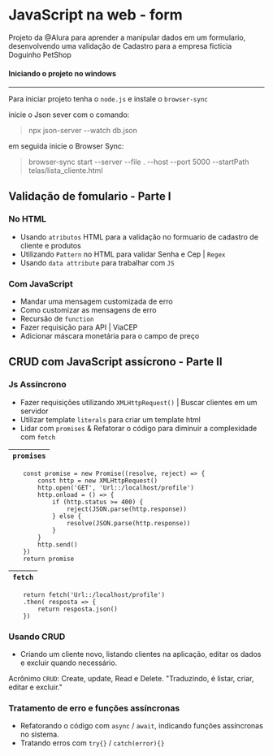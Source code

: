 # JavaScript na web - form

Projeto da @Alura para aprender a manipular dados em um formulario, desenvolvendo uma validação de Cadastro para a empresa ficticia Doguinho PetShop

#### Iniciando o projeto no windows
 ---------
 Para iniciar projeto tenha o `node.js` e instale o `browser-sync`

 inicie o Json sever com o comando: 
 > npx json-server --watch db.json

 em seguida inicie o Browser Sync:
 > browser-sync start --server --file . --host --port 5000 --startPath telas/lista_cliente.html 

## Validação de fomulario - Parte I

 ### No HTML
 - Usando `atributos` HTML para a validação no formuario de cadastro de cliente e produtos
 - Utilizando `Pattern` no HTML para validar Senha e Cep | `Regex` 
 - Usando `data attribute` para trabalhar com `JS` 
 
 ### Com JavaScript
 - Mandar uma mensagem customizada de erro 
 - Como customizar as mensagens de erro
 - Recursão de `function`
 - Fazer requisição para API | ViaCEP
 - Adicionar máscara monetária para o campo de preço


## CRUD com JavaScript assícrono - Parte II

 ### Js Assíncrono 
 - Fazer requisições utilizando `XMLHttpRequest()` | Buscar clientes em um servidor
 - Utilizar template `literals` para criar um template html
 - Lidar com `promises` & Refatorar o código para diminuir a complexidade com `fetch`

 | `promises` |
 | --- |  
```
    const promise = new Promise((resolve, reject) => {     
        const http = new XMLHttpRequest()                 
        http.open('GET', 'Url::/localhost/profile')
        http.onload = () => {                            
            if (http.status >= 400) {                     
                reject(JSON.parse(http.response))           
            } else {                                     
                resolve(JSON.parse(http.response))        
            }                                            
        }                                                
        http.send()                                      
    })                                                   
    return promise                                       
```
 | `fetch` |
 | --- |

```
    return fetch('Url::/localhost/profile')
    .then( resposta => {
        return resposta.json()
    })
```
### Usando CRUD 
  - Criando um cliente novo, listando clientes na aplicação, editar os dados e excluir quando necessário.

Acrônimo `CRUD`: Create, update, Read e Delete. 
"Traduzindo, é listar, criar, editar e excluir."

### Tratamento de erro e funções assíncronas
 - Refatorando o código com `async` /  `await`, indicando funções assíncronas no sistema.
 - Tratando erros com `try{}` / `catch(error){}`